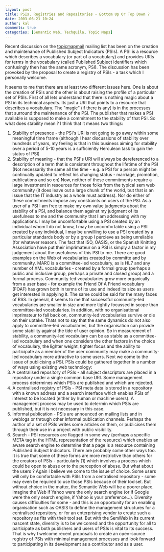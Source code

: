 ```yaml
---
layout: post
title: PSIs, Registries and Repositories - Bottom Up Or Top Down ?
date: 2003-06-21 10:24
author: kal
comments: true
categories: [Semantic Web, Techquila, Topic Maps]
---
```

Recent discussion on the <a href="http://www.infoloom.com/mailman/listinfo/topicmapmail">topicmapmail</a> mailing list has been on the creation and maintenance of Published Subject Indicators (PSIs). A PSI is a resource which describes a vocabulary (or part of a vocabulary) and provides URIs for terms in the vocabulary (called Published Subject Identifiers which confusingly then has the same acronym, PSI). The discussion has been provoked by the proposal to create a registry of PSIs - a task which I personally welcome.

<!--more-->
It seems to me that there are at least two different issues here. One is about the creation of PSIs and the other is about raising the profile of a particular set of PSIs.
First of all lets understand that there is nothing magic about a PSI in its technical aspects. Its just a URI that points to a resource that describes a vocabulary. The "magic" (if there is any) is in the processes that surround the maintenance of the PSI. The publisher that makes a PSI available is supposed to make a commitment to the stability of that PSI.
So what does stability mean ? I think that it means two things:
1) Stability of presence - the PSI's URI is not going to go away within some meaningful time frame (although I hear discussions of stability over hundreds of years, my feeling is that in this business aiming for stability over a period of 5-10 years is a sufficiently Herculean task to gain the status of PSI)
2) Stability of meaning - that the PSI's URI will always be dereferenced to a description of a term that is consistent throughout the lifetime of the PSI (Not necessarily the same all the time - e.g. a PSI for a person might be continually updated to reflect his changing status - marriage, promotion, publications and so on)
Now, neither of these commitments require a large investment in resources for those folks from the typical sem web community (it does leave out a large chunk of the world, but that is an issue that the IT industry as a whole must address). Nor do either of these commitments impose any constraints on users of the PSI. As a user of a PSI  I am free to make my own value judgments about the stability of a PSI, and balance them against my judgment of its usefulness to me and the community that I am addressing with my applications. I may be uncomfortable using a PSI created by an individual whom I do not know, I may be uncomfortable using a PSI created by any individual, I may be unwilling to use a PSI created by a particular standards body or by a group I percieve as being unreliable (for whatever reason). The fact that ISO, OASIS, or the Spanish Knitting Association have put their imprimateur on a PSI is simply a factor in my judgement about the usefulness of this PSI to me.
There are good examples on the Web of vocabularies created by committe and by community. MARC is a committee-led vocabulary, as is HL7 and any number of XML vocabularies - created by a formal group (perhaps a public and inclusive group, perhaps a private and closed group) and a formal process.
Community-led vocabularies grow more organically from a user base - for example the Friend Of A Friend vocabulary (FOAF) has grown both in terms of its use and indeed its size as users get interested in applying it. The same could be said for the many faces of RSS.
In general, it seems to me that successful community-led vocabularies are smaller in size and more tightly focussed in scope than committee-led vocabularies. In addition, with no organisational imprimateur to fall back on, community-led vocabularies survive or die on their uptake. Thats not to say that the same dynamics do not also apply to committee-led vocabularies, but the organisation can provide some stability against the tide of user opinion.
So in measurement of stability, a community-led vocabulary can be as stable as a committee-led vocabulary and when one considers the other factors in the choice of vocabulary, the lighter weight, tighter focus and the ability to participate as a member of the user community may make a community-led vocabulary more attractive to some users.
Next we come to the issue of publicising a PSI. PSIs could be gathered together in a number of ways using existing web technology:
1) A centralised repository of PSIs - all subject descriptors are placed in a repository under a single common base URI. Some management process determines which PSIs are published and which are rejected.
2) A centralised registry of PSIs - PSI meta data is stored in a repository with a known address and a search interface which enables PSIs of interest to be located (either by human or machine users). A management process may be used to determin which PSIs are published, but it is not necessary in this case.
3) Informal publication - PSIs are announced on mailing lists and in weblogs or through other informal publication channels. Perhaps the author of a set of PSIs writes some articles on them, or publicises them through their use in a project with public visibility.
4) Search - PSI resources are flagged in some way (perhaps a specific META tag in the HTML representation of the resource) which enables an aware search engine to determine that a page is a resource containing Published Subject Indicators.
There are probably some other ways too. It is true that some of these forms are more restrictive than others for the creators of PSIs - particularly (1) which involves a process which could be open to abuse or to the perception of abuse. But what about the users ? Again I believe we come to the issue of choice. Some users will only be comfortable with PSIs from a centralised repository - some may even be required to use those PSIs because of their toolset. But without choice in the matter, the Semantic Web will be a poorer place. Imagine the Web if Yahoo were the only search engine (or if Google were the only search engine, if Yahoo is your preference...). Diversity causes difficulties for some - and this is an opportunity for an enabling organisation such as OASIS to define the management structures for a centralised repository, or for an enterprising vendor to create such a repository as fits with their tool set. But with the SemWeb in its current nascent state, diversity is to be welcomed and the opportunity for all to participate as both publishers and users of PSIs is vital to its success. That is why I welcome recent proposals to create an open-source registry of PSIs with minimal management processes and look forward to participating in its development as a contributor and as a user.

